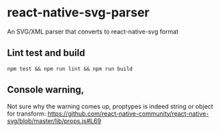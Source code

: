 # react-native-svg-parser
An SVG/XML parser that converts to react-native-svg format


## Lint test and build

```
npm test && npm run lint && npm run build
```

## Console warning,

Not sure why the warning comes up, proptypes is indeed string or object for transform:
https://github.com/react-native-community/react-native-svg/blob/master/lib/props.js#L69
